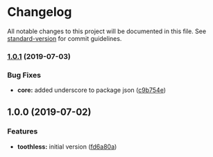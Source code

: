 # Changelog

All notable changes to this project will be documented in this file. See [standard-version](https://github.com/conventional-changelog/standard-version) for commit guidelines.

### [1.0.1](https://github.com/jbowns/toothless/compare/v1.0.0...v1.0.1) (2019-07-03)


### Bug Fixes

* **core:** added underscore to package json ([c9b754e](https://github.com/jbowns/toothless/commit/c9b754e))



## 1.0.0 (2019-07-02)


### Features

* **toothless:** initial version ([fd6a80a](https://github.com/jbowns/toothless/commit/fd6a80a))
